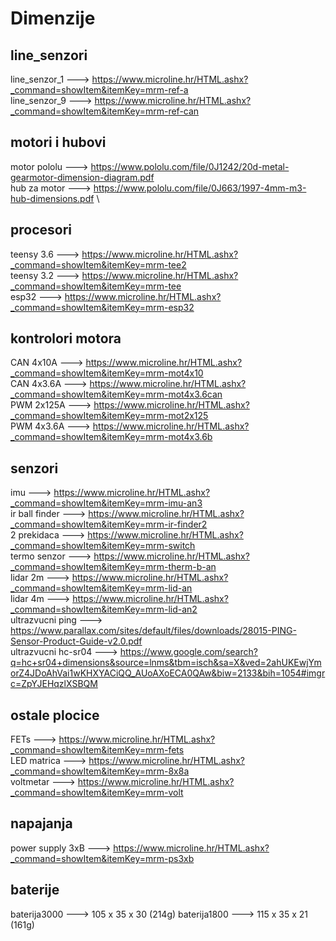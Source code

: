 # Dimenzije

## line_senzori
line_senzor_1 ---> https://www.microline.hr/HTML.ashx?_command=showItem&itemKey=mrm-ref-a \
line_senzor_9 ---> https://www.microline.hr/HTML.ashx?_command=showItem&itemKey=mrm-ref-can 


## motori i hubovi
motor pololu ---> https://www.pololu.com/file/0J1242/20d-metal-gearmotor-dimension-diagram.pdf \
hub za motor ---> https://www.pololu.com/file/0J663/1997-4mm-m3-hub-dimensions.pdf \


## procesori
teensy 3.6 ---> https://www.microline.hr/HTML.ashx?_command=showItem&itemKey=mrm-tee2 \
teensy 3.2 ---> https://www.microline.hr/HTML.ashx?_command=showItem&itemKey=mrm-tee \
esp32 ---> https://www.microline.hr/HTML.ashx?_command=showItem&itemKey=mrm-esp32 


## kontrolori motora
CAN 4x10A ---> https://www.microline.hr/HTML.ashx?_command=showItem&itemKey=mrm-mot4x10 \
CAN 4x3.6A ---> https://www.microline.hr/HTML.ashx?_command=showItem&itemKey=mrm-mot4x3.6can \
PWM 2x125A ---> https://www.microline.hr/HTML.ashx?_command=showItem&itemKey=mrm-mot2x125 \
PWM 4x3.6A ---> https://www.microline.hr/HTML.ashx?_command=showItem&itemKey=mrm-mot4x3.6b 


## senzori
imu ---> https://www.microline.hr/HTML.ashx?_command=showItem&itemKey=mrm-imu-an3 \
ir ball finder ---> https://www.microline.hr/HTML.ashx?_command=showItem&itemKey=mrm-ir-finder2 \
2 prekidaca ---> https://www.microline.hr/HTML.ashx?_command=showItem&itemKey=mrm-switch \
termo senzor ---> https://www.microline.hr/HTML.ashx?_command=showItem&itemKey=mrm-therm-b-an \
lidar 2m ---> https://www.microline.hr/HTML.ashx?_command=showItem&itemKey=mrm-lid-an \
lidar 4m ---> https://www.microline.hr/HTML.ashx?_command=showItem&itemKey=mrm-lid-an2 \
ultrazvucni ping ---> https://www.parallax.com/sites/default/files/downloads/28015-PING-Sensor-Product-Guide-v2.0.pdf \
ultrazvucni hc-sr04 ---> https://www.google.com/search?q=hc+sr04+dimensions&source=lnms&tbm=isch&sa=X&ved=2ahUKEwjYmorZ4JDoAhVai1wKHXYACiQQ_AUoAXoECA0QAw&biw=2133&bih=1054#imgrc=ZpYJEHqzlXSBQM


## ostale plocice
FETs ---> https://www.microline.hr/HTML.ashx?_command=showItem&itemKey=mrm-fets \
LED matrica ---> https://www.microline.hr/HTML.ashx?_command=showItem&itemKey=mrm-8x8a \
voltmetar ---> https://www.microline.hr/HTML.ashx?_command=showItem&itemKey=mrm-volt 


## napajanja
power supply 3xB ---> https://www.microline.hr/HTML.ashx?_command=showItem&itemKey=mrm-ps3xb


## baterije 
baterija3000 ---> 105 x 35 x 30 (214g)
baterija1800 ---> 115 x 35 x 21 (161g)
